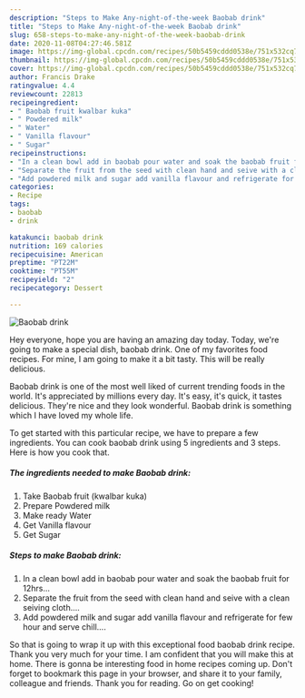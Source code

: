 ```yaml
---
description: "Steps to Make Any-night-of-the-week Baobab drink"
title: "Steps to Make Any-night-of-the-week Baobab drink"
slug: 658-steps-to-make-any-night-of-the-week-baobab-drink
date: 2020-11-08T04:27:46.581Z
image: https://img-global.cpcdn.com/recipes/50b5459cddd0538e/751x532cq70/baobab-drink-recipe-main-photo.jpg
thumbnail: https://img-global.cpcdn.com/recipes/50b5459cddd0538e/751x532cq70/baobab-drink-recipe-main-photo.jpg
cover: https://img-global.cpcdn.com/recipes/50b5459cddd0538e/751x532cq70/baobab-drink-recipe-main-photo.jpg
author: Francis Drake
ratingvalue: 4.4
reviewcount: 22813
recipeingredient:
- " Baobab fruit kwalbar kuka"
- " Powdered milk"
- " Water"
- " Vanilla flavour"
- " Sugar"
recipeinstructions:
- "In a clean bowl add in baobab pour water and soak the baobab fruit for 12hrs..."
- "Separate the fruit from the seed with clean hand and seive with a clean seiving cloth...."
- "Add powdered milk and sugar add vanilla flavour and refrigerate for few hour and serve chill...."
categories:
- Recipe
tags:
- baobab
- drink

katakunci: baobab drink 
nutrition: 169 calories
recipecuisine: American
preptime: "PT22M"
cooktime: "PT55M"
recipeyield: "2"
recipecategory: Dessert

---
```



![Baobab drink](https://img-global.cpcdn.com/recipes/50b5459cddd0538e/751x532cq70/baobab-drink-recipe-main-photo.jpg)

Hey everyone, hope you are having an amazing day today. Today, we're going to make a special dish, baobab drink. One of my favorites food recipes. For mine, I am going to make it a bit tasty. This will be really delicious.



Baobab drink is one of the most well liked of current trending foods in the world. It's appreciated by millions every day. It's easy, it's quick, it tastes delicious. They're nice and they look wonderful. Baobab drink is something which I have loved my whole life.


To get started with this particular recipe, we have to prepare a few ingredients. You can cook baobab drink using 5 ingredients and 3 steps. Here is how you cook that.

<!--inarticleads1-->

##### The ingredients needed to make Baobab drink:

1. Take  Baobab fruit (kwalbar kuka)
1. Prepare  Powdered milk
1. Make ready  Water
1. Get  Vanilla flavour
1. Get  Sugar




<!--inarticleads2-->

##### Steps to make Baobab drink:

1. In a clean bowl add in baobab pour water and soak the baobab fruit for 12hrs...
1. Separate the fruit from the seed with clean hand and seive with a clean seiving cloth....
1. Add powdered milk and sugar add vanilla flavour and refrigerate for few hour and serve chill....




So that is going to wrap it up with this exceptional food baobab drink recipe. Thank you very much for your time. I am confident that you will make this at home. There is gonna be interesting food in home recipes coming up. Don't forget to bookmark this page in your browser, and share it to your family, colleague and friends. Thank you for reading. Go on get cooking!
